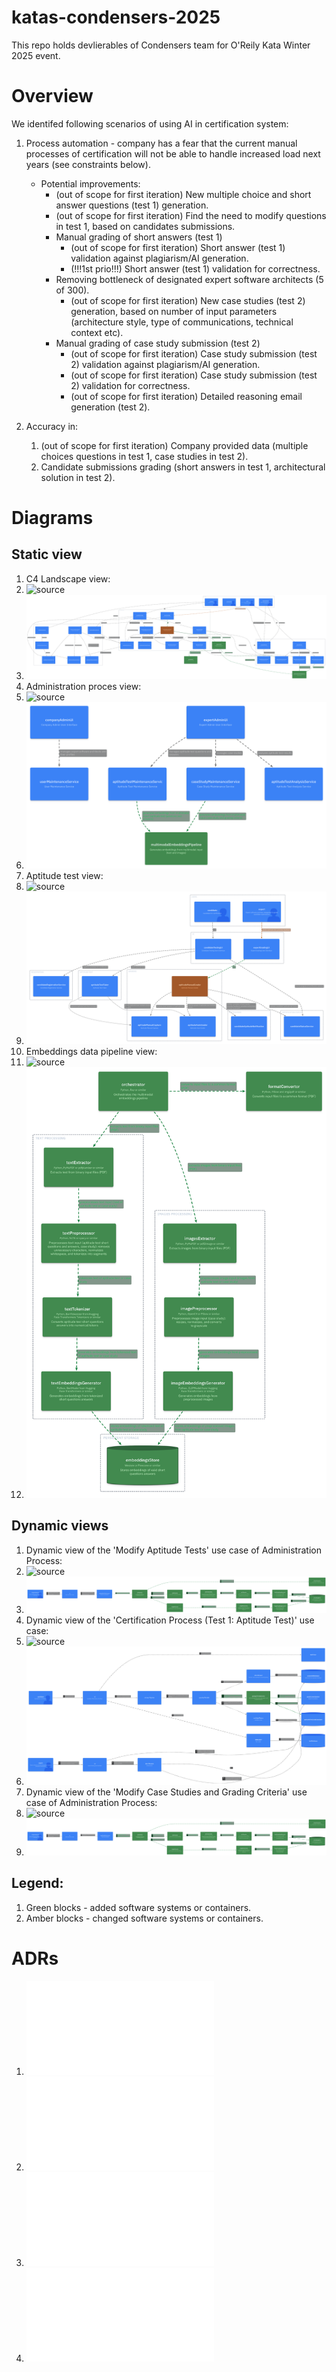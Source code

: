 # katas-condensers-2025

This repo holds devlierables of Condensers team for O'Reily Kata Winter 2025 event.

# Overview

We identifed following scenarios of using AI in certification system:

1. Process automation - company has a fear that the current manual processes of certification will not be able to handle increased load next years (see constraints below).
   - Potential improvements:
     - (out of scope for first iteration) New multiple choice and short answer questions (test 1) generation.
     - (out of scope for first iteration) Find the need to modify questions in test 1, based on candidates submissions.
     - Manual grading of short answers (test 1)
       - (out of scope for first iteration) Short answer (test 1) validation against plagiarism/AI generation. 
       - (!!!1st prio!!!) Short answer (test 1) validation for correctness.
     - Removing bottleneck of designated expert software architects (5 of 300).
       - (out of scope for first iteration) New case studies (test 2) generation, based on number of input parameters (architecture style, type of communications, technical context etc).
     - Manual grading of case study submission (test 2)
       - (out of scope for first iteration) Case study submission (test 2) validation against plagiarism/AI generation.
       - (out of scope for first iteration) Case study submission (test 2) validation for correctness.
       - (out of scope for first iteration) Detailed reasoning email generation (test 2).

2. Accuracy in:
   1. (out of scope for first iteration) Company provided data (multiple choices questions in test 1, case studies in test 2).
   2. Candidate submissions grading (short answers in test 1, architectural solution in test 2).

# Diagrams

## Static view

1. C4 Landscape view:
  1. ![source](./architecture/static%20views/landscape.c4)
  2. ![static image](./assets/static%2520views/commonLandscape.png)
2. Administration proces view:
  1. ![source](./architecture/static%20views/c4_l2/administration.c4)
  2. ![static image](./assets/static%2520views/c4_l2/administrativeSystemContext.png)
3. Aptitude test view:
  1. ![source](./architecture/static%20views/c4_l2/aptitudeTest.c4)
  2. ![static image](./assets/static%2520views/c4_l2/aptitudeTestSystemContext.png)
4. Embeddings data pipeline view:
  1. ![source](./architecture/static%20views/c4_l3/new_multimodalEmbeddingsPipeline.c4)
  2. ![static image](./assets/static%2520views/c4_l3/multimodalEmbeddingsPipelineContainer.png)

## Dynamic views

1. Dynamic view of the 'Modify Aptitude Tests' use case of Administration Process:
  1. ![source](./architecture/dynamic%20views/certificationProcessAptitude.c4)
  2. ![source](./assets/dynamic%2520views/modifyAptitudeTest.png)
2. Dynamic view of the 'Certification Process (Test 1: Aptitude Test)' use case:
  1. ![source](./architecture/dynamic%20views/certificationProcessAptitude.c4)
  2. ![source](./assets/dynamic%2520views/certificationProcessAptitudeTest.png)
3. Dynamic view of the 'Modify Case Studies and Grading Criteria' use case of Administration Process:
  1. ![source](./architecture/dynamic%20views/certificationProcessAptitude.c4)
  2. ![source](./assets/dynamic%2520views/modifyCaseStudiesAndGradingCriteria.png)

## Legend:
  1. Green blocks - added software systems or containers.
  2. Amber blocks - changed software systems or containers.

# ADRs

1. ![Validation for Correctness, common](./architecture/adr/1_validation_for_correctness_common.md)
2. ![Validation for Correctness, embedding models](./architecture/adr/1_validation_for_correctness_embedding_model.md)
3. ![Accuracy of candidate submission](./architecture/adr/2_accuracy_candidate_submission.md)
4. ![Accuracy of commpany provided data](./architecture/adr/2_accuracy_company_provided_data.md)